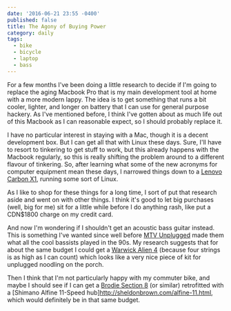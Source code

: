 ```yaml
---
date: '2016-06-21 23:55 -0400'
published: false
title: The Agony of Buying Power
category: daily
tags:
  - bike
  - bicycle
  - laptop
  - bass
---
```

For a few months I've been doing a little research to decide if I'm going to replace the aging Macbook Pro that is my main development tool at home with a more modern lappy. The idea is to get something that runs a bit cooler, lighter, and longer on battery that I can use for general purpose hackery. As I've mentioned before, I think I've gotten about as much life out of this Macbook as I can reasonable expect, so I should probably replace it.

I have no particular interest in staying with a Mac, though it is a decent development box. But I can get all that with Linux these days. Sure, I'll have to resort to tinkering to get stuff to work, but this already happens with the Macbook regularly, so this is really shifting the problem around to a different flavour of tinkering. So, after learning what some of the new acronyms for computer equipment mean these days, I narrowed things down to a [Lenovo Carbon X1](http://shop.lenovo.com/ca/en/laptops/thinkpad/x-series/x1-carbon-4/), running some sort of Linux.

As I like to shop for these things for a long time, I sort of put that research aside and went on with other things. I think it's good to let big purchases (well, big for me) sit for a little while before I do anything rash, like put a CDN$1800 charge on my credit card.

And now I'm wondering if I shouldn't get an acoustic bass guitar instead. This is something I've wanted since well before [MTV Unplugged](https://en.wikipedia.org/wiki/MTV_Unplugged) made them what all the cool bassists played in the 90s. My research suggests that for about the same budget I could get a [Warwick Alien 4](http://www.warwickbass.com/en/Warwick---Products--Acoustic-Bass-Guitars--Alien-Acoustic--Warwick-Alien--4-string--Pictures.html) (because four strings is as high as I can count) which looks like a very nice piece of kit for unplugged noodling on the porch.

Then I think that I'm not particularly happy with my commuter bike, and maybe I should see if I can get a [Brodie Section 8](http://www.brodiebikes.com/2016/bikes/section_8.php) (or similar) retrofitted with a [Shimano Alfine 11-Speed hub]http://sheldonbrown.com/alfine-11.html, which would definitely be in that same budget.

